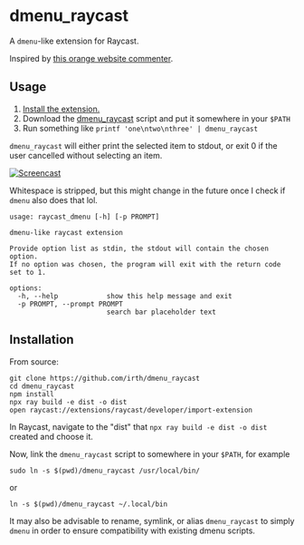 # dmenu_raycast

A `dmenu`-like extension for Raycast.

Inspired by [this orange website commenter](https://news.ycombinator.com/item?id=40606300).

## Usage

1. [Install the extension.](#installation)
2. Download the [dmenu_raycast](./dmenu_raycast) script and put it somewhere in your `$PATH`
3. Run something like `printf 'one\ntwo\nthree' | dmenu_raycast`

`dmenu_raycast` will either print the selected item to stdout, or exit 0 if the user cancelled without selecting an item.

[![Screencast](./screencast.gif)](./screencast.mp4)

Whitespace is stripped, but this might change in the future once I check if `dmenu` also does that lol.

```
usage: raycast_dmenu [-h] [-p PROMPT]

dmenu-like raycast extension

Provide option list as stdin, the stdout will contain the chosen option.
If no option was chosen, the program will exit with the return code set to 1.

options:
  -h, --help            show this help message and exit
  -p PROMPT, --prompt PROMPT
                        search bar placeholder text
```

## Installation

From source:

```shell
git clone https://github.com/irth/dmenu_raycast
cd dmenu_raycast
npm install
npx ray build -e dist -o dist
open raycast://extensions/raycast/developer/import-extension
```

In Raycast, navigate to the "dist" that `npx ray build -e dist -o dist` created
and choose it.

Now, link the `dmenu_raycast` script to somewhere in your `$PATH`, for example

```
sudo ln -s $(pwd)/dmenu_raycast /usr/local/bin/
```

or

```
ln -s $(pwd)/dmenu_raycast ~/.local/bin
```

It may also be advisable to rename, symlink, or alias `dmenu_raycast` to simply `dmenu` in order to ensure compatibility with existing dmenu scripts.
